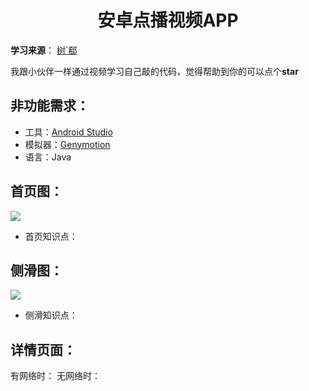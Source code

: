 <h1 align="center">安卓点播视频APP</h1>

**学习来源**：
[树`郗](https://www.bilibili.com/video/BV1Hb411T742?t=6854&p=4)

我跟小伙伴一样通过视频学习自己敲的代码，觉得帮助到你的可以点个**star**
## 非功能需求：
+ 工具：[Android Studio](https://developer.android.google.cn/studio/)
+ 模拟器：[Genymotion](http://download.canadiancontent.net/Genymotion.html)
+ 语言：Java
##  首页图：
<img align="center" src="https://picturestr.oss-cn-shanghai.aliyuncs.com/img/20200421094230.png"/><br>

+ 首页知识点：


## 侧滑图：
<img align="center" src="https://picturestr.oss-cn-shanghai.aliyuncs.com/img/20200421094535.png"/>

+ 侧滑知识点：

## 详情页面：

有网络时：
无网络时：

